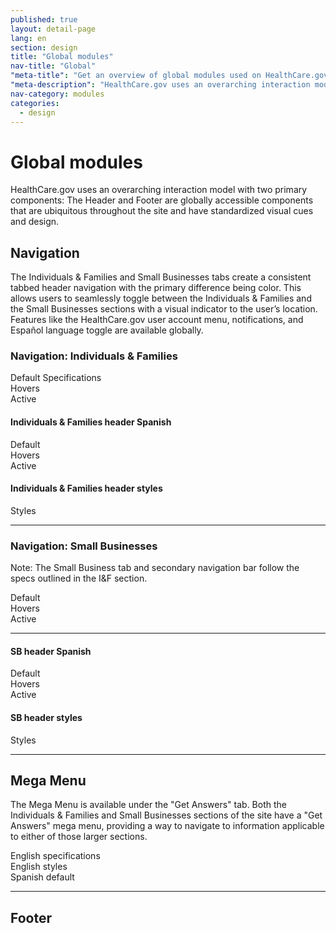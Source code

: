 ```yaml
---
published: true
layout: detail-page
lang: en
section: design
title: "Global modules"
nav-title: "Global"
"meta-title": "Get an overview of global modules used on HealthCare.gov"
"meta-description": "HealthCare.gov uses an overarching interaction model with two primary components: The Header and Footer are globally accessible components that are ubiquitous throughout the site and have standardized visual cues and design."
nav-category: modules
categories:
  - design
---
```


# Global modules

<div class="intro">
HealthCare.gov uses an overarching interaction model with two primary components: The Header and Footer are globally accessible components that are ubiquitous throughout the site and have standardized visual cues and design.
</div>

<div class="hr"></div>

## Navigation

The Individuals &amp; Families and Small Businesses tabs create a consistent tabbed header navigation with the primary difference being color. This allows users to seamlessly toggle between the Individuals & Families and the Small Businesses sections with a visual indicator to the user’s location. Features like the HealthCare.gov user account menu, notifications, and Español language toggle are available globally.

### Navigation: Individuals &amp; Families

<div class="caption">Default Specifications</div>
<img class="full" src="{{site.baseurl}}/images/design/modules/global/1_Default.png" alt=""/>

<div class="caption">Hovers</div>
<img class="full" src="{{site.baseurl}}/images/design/modules/global/2_Hovers.png" alt=""/>

<div class="caption">Active</div>
<img class="full" src="{{site.baseurl}}/images/design/modules/global/3_Active.png" alt=""/>

#### Individuals &amp; Families header Spanish

<div class="caption">Default</div>
<img class="full" src="{{site.baseurl}}/images/design/modules/global/4_SpanishDefault.png" alt=""/>

<div class="caption">Hovers</div>
<img class="full" src="{{site.baseurl}}/images/design/modules/global/5_SpanishHovers.png" alt=""/>

<div class="caption">Active</div>
<img class="full" src="{{site.baseurl}}/images/design/modules/global/6_SpanishActive.png" alt=""/>

#### Individuals &amp; Families header styles

<div class="caption">Styles</div>
<img class="full" src="{{site.baseurl}}/images/design/modules/global/7_Styles.png" alt=""/>

<hr>

### Navigation: Small Businesses

Note: The Small Business tab and secondary navigation bar follow the specs outlined in the I&F section.

<div class="caption">Default</div>
<img class="full" src="{{site.baseurl}}/images/design/modules/global/8_SBDefault.png" alt=""/>

<div class="caption">Hovers</div>
<img class="full" src="{{site.baseurl}}/images/design/modules/global/9_SBHovers.png" alt=""/>

<div class="caption">Active</div>
<img class="full" src="{{site.baseurl}}/images/design/modules/global/10_SBActive.png" alt=""/>

<hr>

#### SB header Spanish

<div class="caption">Default</div>
<img class="full" src="{{site.baseurl}}/images/design/modules/global/11_SpanishDefault.png" alt=""/>

<div class="caption">Hovers</div>
<img class="full" src="{{site.baseurl}}/images/design/modules/global/12_SpanishHovers.png" alt=""/>

<div class="caption">Active</div>
<img class="full" src="{{site.baseurl}}/images/design/modules/global/13_SpanishActive.png" alt=""/>

#### SB header styles

<div class="caption">Styles</div>
<img class="full" src="{{site.baseurl}}/images/design/modules/global/14_SBHeader.png" alt=""/>

<hr>

## Mega Menu

The Mega Menu is available under the "Get Answers" tab. Both the Individuals & Families and Small Businesses sections of the site have a "Get Answers" mega menu, providing a way to navigate to information applicable to either of those larger sections.

<div class="caption">English specifications</div>
<img class="full" src="{{site.baseurl}}/images/design/modules/global/15_MegaSpecs.png" alt=""/>

<div class="caption">English styles</div>
<img class="full" src="{{site.baseurl}}/images/design/modules/global/16_MegaStyles.png" alt=""/>

<div class="caption">Spanish default</div>
<img class="full" src="{{site.baseurl}}/images/design/modules/global/17_SpanishDefault.png" alt=""/>

<hr>

## Footer

<img class="full" src="{{site.baseurl}}/images/design/modules/global/18_Footer.png" alt=""/>
